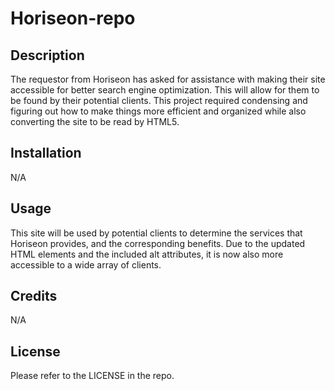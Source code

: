 # Horiseon-repo

## Description

The requestor from Horiseon has asked for assistance with making their site accessible for better search engine optimization. This will allow for them to be found by their potential clients. This project required condensing and figuring out how to make things more efficient and organized while also converting the site to be read by HTML5.

## Installation

N/A

## Usage

This site will be used by potential clients to determine the services that Horiseon provides, and the corresponding benefits. Due to the updated HTML elements and the included alt attributes, it is now also more accessible to a wide array of clients.

## Credits

N/A

## License

Please refer to the LICENSE in the repo.

